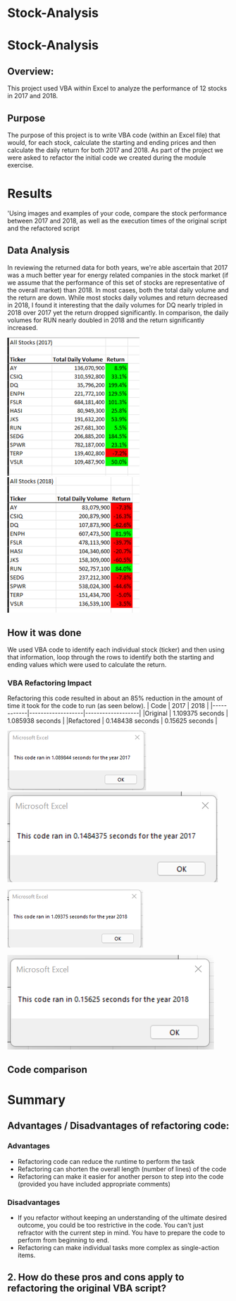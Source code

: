 # Stock-Analysis
# Stock-Analysis
## Overview:
This project used VBA within Excel to analyze the performance of 12 stocks in 2017 and 2018.

## Purpose
The purpose of this project is to write VBA code (within an Excel file) that would, for each stock, calculate the starting and ending prices and then calculate the daily return for both 2017 and 2018.
As part of the project we were asked to refactor the initial code we created during the module exercise.  

# Results
'Using images and examples of your code, compare the stock performance between 2017 and 2018, as well as the execution times of the original script and the refactored script
## Data Analysis
In reviewing the returned data for both years, we're able ascertain that 2017 was a much better year for energy related companies in the stock market (if we assume that the performance of this set of stocks are representative of the overall market) than 2018.  In most cases, both the total daily volume and the return are down.
While most stocks daily volumes and return decreased in 2018, I found it interesting that the daily volumes for DQ nearly tripled in 2018 over 2017 yet the return dropped significantly. In comparison, the daily volumes for RUN nearly doubled in 2018 and the return significantly increased. 

<img src = "https://github.com/LauraZJ/Stock-Analysis/blob/main/2017_results.png" alt = "2017 Results" width = "300"/>
<img src = "https://github.com/LauraZJ/Stock-Analysis/blob/main/2018_results.png" alt = "2018 Results" width = "300"/>

## How it was done
We used VBA code to identify each individual stock (ticker) and then using that information, loop through the rows to identify both the starting and ending values which were used to calculate the return.

### VBA Refactoring Impact
Refactoring this code resulted in about an 85% reduction in the amount of time it took for the code to run (as seen below).
|   Code     |       2017        |       2018        |
|------------|-------------------|-------------------|
|Original    | 1.109375 seconds | 1.085938 seconds |
|Refactored  | 0.148438 seconds  | 0.15625 seconds   |   

![2017 original run time](https://github.com/LauraZJ/Stock-Analysis/blob/main/Original_code_2017_runtime.png)
![2017 refactored run time](https://github.com/LauraZJ/Stock-Analysis/blob/main/2017RunTime.png)

![2018 original run time](https://github.com/LauraZJ/Stock-Analysis/blob/main/Origina_code_2018_runtime.png)

![2018 refactored run time](https://github.com/LauraZJ/Stock-Analysis/blob/main/2018RunTime.png)

## Code comparison

# Summary


## Advantages / Disadvantages of refactoring code:
### Advantages
- Refactoring code can reduce the runtime to perform the task
- Refactoring can shorten the overall length (number of lines) of the code
- Refactoring can make it easier for another person to step into the code (provided you have included appropriate comments)

### Disadvantages
- If you refactor without keeping an understanding of the ultimate desired outcome, you could be too restrictive in the code.  You can't just refractor with the current step in mind.  You have to prepare the code to perform from beginning to end.
- Refactoring can make individual tasks more complex as single-action items.

 
## 2. How do these pros and cons apply to refactoring the original VBA script?

